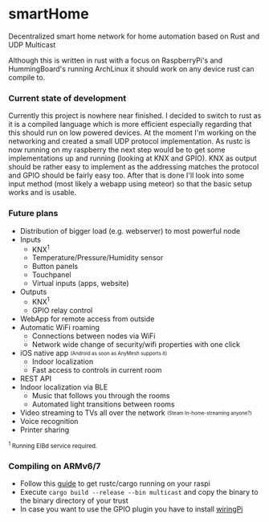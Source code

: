 # smartHome
Decentralized smart home network for home automation based on Rust and UDP Multicast

Although this is written in rust with a focus on RaspberryPi's and HummingBoard's running ArchLinux
it should work on any device rust can compile to.

### Current state of development
Currently this project is nowhere near finished. I decided to switch to rust as it is a compiled language which is
more efficient especially regarding that this should run on low powered devices. At the moment I'm working on the
networking and created a small UDP protocol implementation. As rustc is now running on my raspberry the next step would
be to get some implementations up and running (looking at KNX and GPIO). KNX as output should be rather easy to implement
as the addressing matches the protocol and GPIO should be fairly easy too. After that is done I'll look into some input
method (most likely a webapp using meteor) so that the basic setup works and is usable.

### Future plans
* Distribution of bigger load (e.g. webserver) to most powerful node
* Inputs
    * KNX<sup>1</sup>
    * Temperature/Pressure/Humidity sensor
    * Button panels
    * Touchpanel
    * Virtual inputs (apps, website)
* Outputs
    * KNX<sup>1</sup>
    * GPIO relay control
* WebApp for remote access from outside
* Automatic WiFi roaming
    * Connections between nodes via WiFi
    * Network wide change of security/wifi properties with one click
* iOS native app <sub><sup>(Android as soon as AnyMesh supports it)</sup></sub>
    * Indoor localization
    * Fast access to controls in current room
* REST API
* Indoor localization via BLE
    * Music that follows you through the rooms
    * Automated light transitions between rooms
* Video streaming to TVs all over the network <sub><sup>(Steam In-home-streaming anyone?)</sup></sub>
* Voice recognition
* Printer sharing

<sub><sup>1</sup> Running EIBd service required.</sub>

### Compiling on ARMv6/7
* Follow this [guide](https://github.com/warricksothr/RustBuild) to get rustc/cargo running on your raspi
* Execute `cargo build --release --bin multicast` and copy the binary to the binary directory of your trust
* In case you want to use the GPIO plugin you have to install [wiringPi](http://wiringpi.com/download-and-install/)
